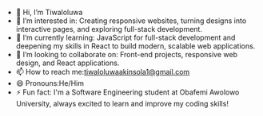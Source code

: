 - 👋 Hi, I’m Tiwaloluwa
- 👀 I’m interested in: Creating responsive websites, turning designs into interactive pages, and exploring full-stack development.
- 🌱 I’m currently learning: JavaScript for full-stack development and deepening my skills in React to build modern, scalable web applications.
- 💞️ I’m looking to collaborate on: Front-end projects, responsive web design, and React applications.
- 📫 How to reach me:tiwaloluwaakinsola1@gmail.com
- 😄 Pronouns:He/Him
- ⚡ Fun fact:  I'm a Software Engineering student at Obafemi Awolowo University, always excited to learn and improve my coding skills!



